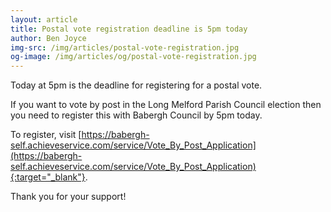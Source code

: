 ```yaml
---
layout: article
title: Postal vote registration deadline is 5pm today
author: Ben Joyce
img-src: /img/articles/postal-vote-registration.jpg
og-image: /img/articles/og/postal-vote-registration.jpg
---
```

Today at 5pm is the deadline for registering for a postal vote.

If you want to vote by post in the Long Melford Parish Council election then you need to register this with Babergh Council by 5pm today.

To register, visit [https://babergh-self.achieveservice.com/service/Vote_By_Post_Application](https://babergh-self.achieveservice.com/service/Vote_By_Post_Application){:target="_blank"}.

Thank you for your support!